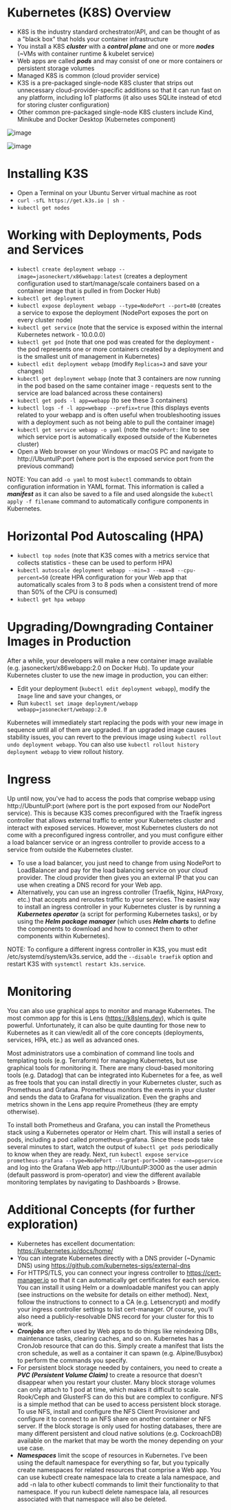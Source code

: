 # Kubernetes (K8S) Overview
- K8S is the industry standard orchestrator/API, and can be thought of as a "black box" that holds your container infrastructure
- You install a K8S ***cluster*** with a ***control plane*** and one or more ***nodes*** (~VMs with container runtime & kubelet service)
- Web apps are called ***pods*** and may consist of one or more containers or persistent storage volumes
- Managed K8S is common (cloud provider service)
- K3S is a pre-packaged single-node K8S cluster that strips out unnecessary cloud-provider-specific additions so that it can run fast on any platform, including IoT platforms (it also uses SQLite instead of etcd for storing cluster configuration)
- Other common pre-packaged single-node K8S clusters include Kind, Minikube and Docker Desktop (Kubernetes component)

![image](https://user-images.githubusercontent.com/40586970/171035289-3d5692ea-5258-41ed-8db7-f1ede4932855.png)

![image](https://user-images.githubusercontent.com/40586970/171035312-ad52d478-399f-414c-99aa-9616641d4248.png)

# Installing K3S
  - Open a Terminal on your Ubuntu Server virtual machine as root
  - `curl -sfL https://get.k3s.io | sh -` 
  - `kubectl get nodes`

# Working with Deployments, Pods and Services
  - `kubectl create deployment webapp --image=jasoneckert/x86webapp:latest`	(creates a deployment configuration used to start/manage/scale containers based on a container image that is pulled in from Docker Hub)
  - `kubectl get deployment`
  - `kubectl expose deployment webapp --type=NodePort --port=80` (creates a service to expose the deployment (NodePort exposes the port on every cluster node)
  - `kubectl get service` (note that the service is exposed within the internal Kubernetes network - 10.0.0.0)
  - `kubectl get pod` (note that one pod was created for the deployment - the pod represents one or more containers created by a deployment and is the smallest unit of management in Kubernetes)
  - `kubectl edit deployment webapp` (modify `Replicas=3` and save your changes)
  - `kubectl get deployment webapp` (note that 3 containers are now running in the pod based on the same container image - requests sent to the service are load balanced across these containers)
  - `kubectl get pods -l app=webapp` (to see these 3 containers)
  - `kubectl logs -f -l app=webapp --prefix=true` (this displays events related to your webapp and is often useful when troubleshooting issues with a deployment such as not being able to pull the container image)
  - `kubectl get service webapp -o yaml` (note the `nodePort:` line to see which service port is automatically exposed outside of the Kubernetes cluster)
  - Open a Web browser on your Windows or macOS PC and navigate to http://UbuntuIP:port (where port is the exposed service port from the previous command)

NOTE: You can add `-o yaml` to most `kubectl` commands to obtain configuration information in YAML format. This information is called a ***manifest*** as it can also be saved to a file and used alongside the `kubectl apply -f filename` command to automatically configure components in Kubernetes.

# Horizontal Pod Autoscaling (HPA)
  - `kubectl top nodes` (note that K3S comes with a metrics service that collects statistics - these can be used to perform HPA)
  - `kubectl autoscale deployment webapp --min=3 --max=8 --cpu-percent=50` (create HPA configuration for your Web app that automatically scales from 3 to 8 pods when a consistent trend of more than 50% of the CPU is consumed)
  - `kubectl get hpa webapp` 

# Upgrading/Downgrading Container Images in Production
After a while, your developers will make a new container image available (e.g. jasoneckert/x86webapp:2.0 on Docker Hub). To update your Kubernetes cluster to use the new image in production, you can either:
- Edit your deployment (`kubectl edit deployment webapp`), modify the `Image` line and save your changes, or
- Run `kubectl set image deployment/webapp webapp=jasoneckert/webapp:2.0`

Kubernetes will immediately start replacing the pods with your new image in sequence until all of them are upgraded. If an upgraded image causes stability issues, you can revert to the previous image using `kubectl rollout undo deployment webapp`. You can also use `kubectl rollout history deployment webapp` to view rollout history.

# Ingress
Up until now, you've had to access the pods that comprise webapp using http://UbuntuIP:port (where port is the port exposed from our NodePort service). This is because K3S comes preconfigured with the Traefik ingress controller that allows external traffic to enter your Kubernetes cluster and interact with exposed services. However, most Kubernetes clusters do not come with a preconfigured ingress controller, and you must configure either a load balancer service or an ingress controller to provide access to a service from outside the Kubernetes cluster. 
- To use a load balancer, you just need to change from using NodePort to LoadBalancer and pay for the load balancing service on your cloud provider. The cloud provider then gives you an external IP that you can use when creating a DNS record for your Web app. 
- Alternatively, you can use an ingress controller (Traefik, Nginx, HAProxy, etc.) that accepts and reroutes traffic to your services. The easiest way to install an ingress controller in your Kubernetes cluster is by running a ***Kubernetes operator*** (a script for performing Kubernetes tasks), or by using the ***Helm package manager*** (which uses ***Helm charts*** to define the components to download and how to connect them to other components within Kubernetes). 

NOTE: To configure a different ingress controller in K3S, you must edit /etc/systemd/system/k3s.service, add the `--disable traefik` option and restart K3S with `systemctl restart k3s.service`.

# Monitoring 
You can also use graphical apps to monitor and manage Kubernetes. The most common app for this is Lens (https://k8slens.dev), which is quite powerful. Unfortunately, it can also be quite daunting for those new to Kubernetes as it can view/edit all of the core concepts (deployments, services, HPA, etc.) as well as advanced ones.

Most administrators use a combination of command line tools and templating tools (e.g. Terraform) for managing Kubernetes, but use graphical tools for monitoring it. There are many cloud-based monitoring tools (e.g. Datadog) that can be integrated into Kubernetes for a fee, as well as free tools that you can install directly in your Kubernetes cluster, such as Prometheus and Grafana. Prometheus monitors the events in your cluster and sends the data to Grafana for visualization. Even the graphs and metrics shown in the Lens app require Prometheus (they are empty otherwise).

To install both Prometheus and Grafana, you can install the Prometheus stack using a Kubernetes operator or Helm chart. This will install a series of pods, including a pod called prometheus-grafana. Since these pods take several minutes to start, watch the output of `kubectl get pods` periodically to know when they are ready. Next, run `kubectl expose service prometheus-grafana --type=NodePort --target-port=3000 --name=pgservice` and log into the Grafana Web app http://UbuntuIP:3000 as the user admin (default password is prom-operator) and view the different available monitoring templates by navigating to Dashboards > Browse. 

# Additional Concepts (for further exploration)
- Kubernetes has excellent documentation: https://kubernetes.io/docs/home/
- You can integrate Kubernetes directly with a DNS provider (~Dynamic DNS) using https://github.com/kubernetes-sigs/external-dns
- For HTTPS/TLS, you can connect your ingress controller to https://cert-manager.io so that it can automatically get certificates for each service. You can install it using Helm or a downloadable manifest you can apply (see instructions on the website for details on either method). Next, follow the instructions to connect to a CA (e.g. Letsencrypt) and modify your ingress controller settings to list cert-manager. Of course, you’ll also need a publicly-resolvable DNS record for your cluster for this to work.
- ***Cronjobs*** are often used by Web apps to do things like reindexing DBs, maintenance tasks, clearing caches, and so on. Kubernetes has a CronJob resource that can do this. Simply create a manifest that lists the cron schedule, as well as a container it can spawn (e.g. Alpine/Busybox) to perform the commands you specify.
- For persistent block storage needed by containers, you need to create a ***PVC (Persistent Volume Claim)*** to create a resource that doesn’t disappear when you restart your cluster. Many block storage volumes can only attach to 1 pod at time, which makes it difficult to scale. Rook/Ceph and GlusterFS can do this but are complex to configure. NFS is a simple method that can be used to access persistent block storage. To use NFS, install and configure the NFS Client Provisioner and configure it to connect to an NFS share on another container or NFS server. If the block storage is only used for hosting databases, there are many different persistent and cloud native solutions (e.g. CockroachDB) available on the market that may be worth the money depending on your use case.
- ***Namespaces*** limit the scope of resources in Kubernetes. I’ve been using the default namespace for everything so far, but you typically create namespaces for related resources that comprise a Web app. You can use kubectl create namespace lala to create a lala namespace, and add -n lala to other kubectl commands to limit their functionality to that namespace. If you run kubectl delete namespace lala, all resources associated with that namespace will also be deleted.

